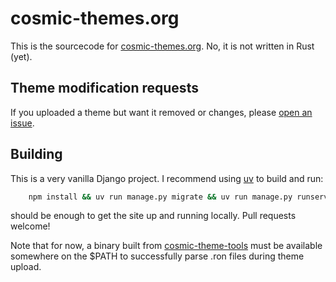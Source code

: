 # cosmic-themes.org
This is the sourcecode for [cosmic-themes.org](https://cosmic-themes.org). No, it is not written in Rust (yet).

## Theme modification requests

If you uploaded a theme but want it removed or changes, please
[open an issue](https://github.com/Fingel/cosmic-themes-org-py/issues).

## Building

This is a very vanilla Django project. I recommend using [uv](https://astral.sh/uv) to
build and run:

```sh
    npm install && uv run manage.py migrate && uv run manage.py runserver
```

should be enough to get the site up and running locally. Pull requests welcome!


Note that for now, a binary built from [cosmic-theme-tools](https://github.com/Fingel/cosmic-theme-tools) must be
available somewhere on the $PATH to successfully parse .ron files during theme upload.


